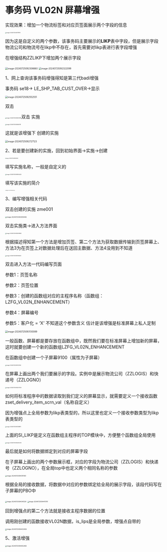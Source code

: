 

# **事务码 VL02N 屏幕增强**

实现效果：增加一个物流标签和对应页签面展示两个字段的信息

<img src="../../../../Library/Application%20Support/typora-user-images/image-20240725092111810.png" alt="image-20240725092111810" style="zoom: 25%;" />



因为这是自定义的两个参数，该事务码主要展示的**LIKP**表中字段，但是展示字段物流公司和物流号在likp中不存在，首先需要对likp表进行表字段增强 

在增强结构ZZLIKP下增加两个展示字段

<img src="../../../../Library/Application%20Support/typora-user-images/image-20240725092306660.png" alt="image-20240725092306660" style="zoom:50%;" />

<img src="../../../../Library/Application%20Support/typora-user-images/image-20240725092322099.png" alt="image-20240725092322099" style="zoom:50%;" />



1、网上查询该事务码增强得知是第三代badi增强

事务码 se18-> LE_SHP_TAB_CUST_OVER->显示

<img src="../../../../Library/Application%20Support/typora-user-images/image-20240725092552551.png" alt="image-20240725092552551" style="zoom:50%;" />

双击

<img src="../../../../Library/Application%20Support/typora-user-images/image-20240725092629380.png" alt="image-20240725092629380" style="zoom: 25%;" />双击 实施

<img src="../../../../Library/Application%20Support/typora-user-images/image-20240725092655118.png" alt="image-20240725092655118" style="zoom:25%;" />

这就是该增强下 创建的实施

<img src="../../../../Library/Application%20Support/typora-user-images/image-20240725092727123.png" alt="image-20240725092727123" style="zoom:50%;" />

2、若是要创建新的实施，回到初始界面->实施->创建

<img src="../../../../Library/Application%20Support/typora-user-images/image-20240725092803492.png" alt="image-20240725092803492" style="zoom:20%;" />

填写实施名称，一般是自定义的

<img src="../../../../Library/Application%20Support/typora-user-images/image-20240725092844422.png" alt="image-20240725092844422" style="zoom:25%;" />

填写该实施的简介

<img src="../../../../Library/Application%20Support/typora-user-images/image-20240725092930076.png" alt="image-20240725092930076" style="zoom:15%;" />



3、编写增强相关代码

双击创建的实施 zme001

<img src="../../../../Library/Application%20Support/typora-user-images/image-20240725093009406.png" alt="image-20240725093009406" style="zoom:33%;" />

双击实施类->进入方法界面

<img src="../../../../Library/Application%20Support/typora-user-images/image-20240725093038826.png" alt="image-20240725093038826" style="zoom:25%;" />

根据描述得知第一个方法是增加页签、第二个方法为获取数据传输到页签屏幕上、方法3为在页签上对数据处理后在送回主数据、方法4没用到不知道

<img src="../../../../Library/Application%20Support/typora-user-images/image-20240725093108423.png" alt="image-20240725093108423" style="zoom:25%;" />

双击进入方法一代码编写页面

参数1：页签名称

参数2：页签位置

参数3：创建的函数组对应的主程序名称（函数组：LZFG_VL02N_ENHANCEMENT）

参数4：屏幕编号

参数5：客户化 = ‘X’ 不知道这个参数含义 估计是该增强是标准屏幕上私人定制

<img src="../../../../Library/Application%20Support/typora-user-images/image-20240725093130089.png" alt="image-20240725093130089" style="zoom:50%;" />

一般函数、屏幕都是要存放在函数组中，既然我们要在标准屏幕上增加新的屏幕，这时就要创建一个新的函数组LZFG_VL02N_ENHANCEMENT

在函数组中创建一个子屏幕9100（属性为子屏幕）

<img src="../../../../Library/Application%20Support/typora-user-images/image-20240725093147940.png" alt="image-20240725093147940" style="zoom:25%;" />

在屏幕上画出两个我们要展示的字段。实例中是展示物流公司（ZZLOGIS）和快递号（ZZLOGNO）

<img src="../../../../Library/Application%20Support/typora-user-images/image-20240725093207309.png" alt="image-20240725093207309" style="zoom:25%;" />



如何将标准程序中的数据读取到我们定义的屏幕显示，就需要定义一个接收函数zset_delivery_item_scrn_val（名称自定义）

因为增强点上全局参数为likp表类型的，所以这里也定义一个接收参数类型为likp表类型的

<img src="../../../../Library/Application%20Support/typora-user-images/image-20240725094126861.png" alt="image-20240725094126861" style="zoom:25%;" />

上面的SI_LIKP是定义在函数组主程序的TOP模块中，方便整个函数组全局使用

<img src="../../../../Library/Application%20Support/typora-user-images/image-20240725094245234.png" alt="image-20240725094245234" style="zoom:25%;" />

最后就是如何将数据绑定到对应的屏幕字段

在子屏幕上画出的两个参数展示框，对应的字段为物流公司（ZZLOGIS）和快递号（ZZLOGNO），在全局top中也定义两个相同名称的参数

<img src="../../../../Library/Application%20Support/typora-user-images/image-20240725094310160.png" alt="image-20240725094310160" style="zoom: 33%;" />

根据全局的接收数据，将数据中对应的参数绑定给全局的展示字段，该段代码写在子屏幕的PBO中

<img src="../../../../Library/Application%20Support/typora-user-images/image-20240725094345128.png" alt="image-20240725094345128" style="zoom:33%;" />

<img src="../../../../Library/Application%20Support/typora-user-images/image-20240725094411791.png" alt="image-20240725094411791" style="zoom:33%;" />



回到增强点的第二个方法就是接收主程序数据的位置

调用刚创建的函数接收VL02N数据，is_lips是全局参数，增强点自带的

<img src="../../../../Library/Application%20Support/typora-user-images/image-20240725094433458.png" alt="image-20240725094433458" style="zoom:33%;" />

5、激活增强

<img src="../../../../Library/Application%20Support/typora-user-images/image-20240725094452466.png" alt="image-20240725094452466" style="zoom:33%;" />